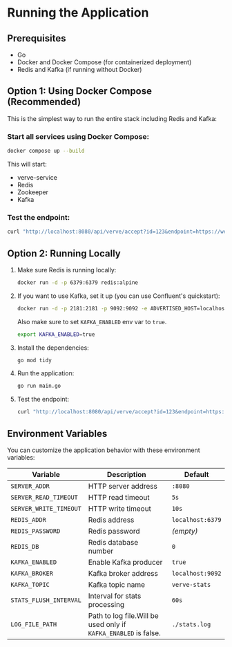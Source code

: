 # Running the Application

## Prerequisites

- Go
- Docker and Docker Compose (for containerized deployment)
- Redis and Kafka (if running without Docker)

## Option 1: Using Docker Compose (Recommended)
This is the simplest way to run the entire stack including Redis and Kafka:

### Start all services using Docker Compose:
```bash
docker compose up --build
```

This will start:
- verve-service
- Redis
- Zookeeper
- Kafka

### Test the endpoint:
```bash
curl "http://localhost:8080/api/verve/accept?id=123&endpoint=https://webhook.site/b07a22a4-148c-4426-8f42-6c52b213a9b3"
```

## Option 2: Running Locally

1. Make sure Redis is running locally:
   ```bash
   docker run -d -p 6379:6379 redis:alpine
   ```

2. If you want to use Kafka, set it up (you can use Confluent's quickstart):
   ```bash
   docker run -d -p 2181:2181 -p 9092:9092 -e ADVERTISED_HOST=localhost confluentinc/cp-kafka:latest
   ```
   Also make sure to set `KAFKA_ENABLED` env var to `true`.
   ```bash
   export KAFKA_ENABLED=true
   ```
   
3. Install the dependencies:
   ```bash
   go mod tidy
   ```

4. Run the application:
   ```bash
   go run main.go
   ```

5. Test the endpoint:
   ```bash
   curl "http://localhost:8080/api/verve/accept?id=123&endpoint=https://webhook.site/acca7e6e-d531-4f0a-81c3-dcd8a52ca04b"
   ```

## Environment Variables

You can customize the application behavior with these environment variables:

| Variable | Description | Default |
|----------|-------------|---------|
| `SERVER_ADDR` | HTTP server address | `:8080` |
| `SERVER_READ_TIMEOUT` | HTTP read timeout | `5s` |
| `SERVER_WRITE_TIMEOUT` | HTTP write timeout | `10s` |
| `REDIS_ADDR` | Redis address | `localhost:6379` |
| `REDIS_PASSWORD` | Redis password | _(empty)_ |
| `REDIS_DB` | Redis database number | `0` |
| `KAFKA_ENABLED` | Enable Kafka producer | `true` |
| `KAFKA_BROKER` | Kafka broker address | `localhost:9092` |
| `KAFKA_TOPIC` | Kafka topic name | `verve-stats` |
| `STATS_FLUSH_INTERVAL` | Interval for stats processing | `60s` |
| `LOG_FILE_PATH` | Path to log file.Will be used only if `KAFKA_ENABLED` is false. | `./stats.log` |

